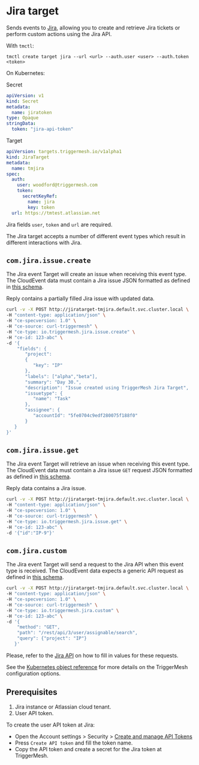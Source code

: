 # Jira target

Sends events to [Jira](https://www.atlassian.com/software/jira), allowing you to create and retrieve Jira tickets or perform custom actions using the Jira API.

With `tmctl`:

```
tmctl create target jira --url <url> --auth.user <user> --auth.token <token>
```

On Kubernetes:

Secret

```yaml
apiVersion: v1
kind: Secret
metadata:
  name: jiratoken
type: Opaque
stringData:
  token: "jira-api-token"
```

Target

```yaml
apiVersion: targets.triggermesh.io/v1alpha1
kind: JiraTarget
metadata:
  name: tmjira
spec:
  auth:
    user: woodford@triggermesh.com
    token:
      secretKeyRef:
        name: jira
        key: token
  url: https://tmtest.atlassian.net
```

Jira fields `user`, `token` and `url` are required.

The Jira target accepts a number of different event types which result in different interactions with Jira.

## `com.jira.issue.create`

The Jira event Target will create an issue when receiving this event type. The CloudEvent data must contain a Jira issue JSON formatted as defined in [this schema](../schemas/jira.issue.json).

Reply contains a partially filled Jira issue with updated data.


```sh
curl -v -X POST http://jiratarget-tmjira.default.svc.cluster.local \
-H "content-type: application/json" \
-H "ce-specversion: 1.0" \
-H "ce-source: curl-triggermesh" \
-H "ce-type: io.triggermesh.jira.issue.create" \
-H "ce-id: 123-abc" \
-d '{
    "fields": {
       "project":
       {
          "key": "IP"
       },
       "labels": ["alpha","beta"],
       "summary": "Day 30.",
       "description": "Issue created using TriggerMesh Jira Target",
       "issuetype": {
          "name": "Task"
       },
       "assignee": {
          "accountId": "5fe0704c9edf280075f188f0"
       }
   }
}'
```

## `com.jira.issue.get`

The Jira event Target will retrieve an issue when receiving this event type. The CloudEvent data must contain a Jira issue `GET` request JSON formatted as defined in [this schema](../schemas/jira.issue.get.json).

Reply data contains a Jira issue.

```sh
curl -v -X POST http://jiratarget-tmjira.default.svc.cluster.local \
-H "content-type: application/json" \
-H "ce-specversion: 1.0" \
-H "ce-source: curl-triggermesh" \
-H "ce-type: io.triggermesh.jira.issue.get" \
-H "ce-id: 123-abc" \
-d '{"id":"IP-9"}'
```

## `com.jira.custom`

The Jira event Target will send a request to the Jira API when this event type is received. The CloudEvent data expects a generic API request as defined in [this schema](../schemas/jira.custom.json).

```sh
curl -v -X POST http://jiratarget-tmjira.default.svc.cluster.local \
-H "content-type: application/json" \
-H "ce-specversion: 1.0" \
-H "ce-source: curl-triggermesh" \
-H "ce-type: io.triggermesh.jira.custom" \
-H "ce-id: 123-abc" \
-d '{
    "method": "GET",
    "path": "/rest/api/3/user/assignable/search",
    "query": {"project": "IP"}
   }'
```

Please, refer to the [Jira API](https://developer.atlassian.com/cloud/jira/software/rest/intro/) on how to fill in values for these requests.

See the [Kubernetes object reference](../../reference/targets/#targets.triggermesh.io/v1alpha1.JiraTarget) for more details on the TriggerMesh configuration options.

## Prerequisites

1. Jira instance or Atlassian cloud tenant.
1. User API token.

To create the user API token at Jira:

- Open the Account settings > Security > [Create and manage API Tokens](https://id.atlassian.com/manage-profile/security/api-tokens)
- Press `Create API token` and fill the token name.
- Copy the API token and create a secret for the Jira token at TriggerMesh.

[ce]: https://cloudevents.io/
[api-tokens]: https://id.atlassian.com/manage-profile/security/api-tokens
[ce-jsonformat]: https://github.com/cloudevents/spec/blob/v1.0/json-format.md
[jira-api]: https://developer.atlassian.com/cloud/jira/software/rest/intro/
